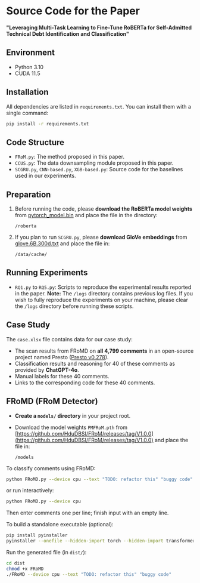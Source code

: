 # Source Code for the Paper

**"Leveraging Multi-Task Learning to Fine-Tune RoBERTa for Self-Admitted Technical Debt Identification and Classification"**

## Environment

* Python 3.10
* CUDA 11.5

## Installation

All dependencies are listed in `requirements.txt`.
You can install them with a single command:

```bash
pip install -r requirements.txt
```

## Code Structure

* `FRoM.py`: The method proposed in this paper.
* `CCUS.py`: The data downsampling module proposed in this paper.
* `SCGRU.py`, `CNN-based.py`, `XGB-based.py`: Source code for the baselines used in our experiments.

## Preparation

1. Before running the code, please **download the RoBERTa model weights** from
   [pytorch\_model.bin](https://huggingface.co/FacebookAI/roberta-base/blob/main/pytorch_model.bin)
   and place the file in the directory:

   ```
   /roberta
   ```

2. If you plan to run `SCGRU.py`, please **download GloVe embeddings** from
   [glove.6B.300d.txt](https://nlp.stanford.edu/data/glove.6B.zip)
   and place the file in:

   ```
   /data/cache/
   ```

## Running Experiments

* `RQ1.py` to `RQ5.py`: Scripts to reproduce the experimental results reported in the paper.
  **Note:** The `/logs` directory contains previous log files.
  If you wish to fully reproduce the experiments on your machine, please clear the `/logs` directory before running these scripts.

## Case Study

The `case.xlsx` file contains data for our case study:

* The scan results from FRoMD on **all 4,799 comments** in an open-source project named Presto
  ([Presto v0.278](https://github.com/prestodb/presto/tree/0.278)).
* Classification results and reasoning for 40 of these comments as provided by **ChatGPT-4o**.
* Manual labels for these 40 comments.
* Links to the corresponding code for these 40 comments.

## FRoMD (FRoM Detector)
* **Create a `models/` directory** in your project root.
* Download the model weights `PMFRoM.pth` from
  [https://github.com/HduDBSI/FRoM/releases/tag/V1.0.0](https://github.com/HduDBSI/FRoM/releases/tag/V1.0.0)
  and place the file in:

  ```
  /models
  ```
To classify comments using FRoMD:

```bash
python FRoMD.py --device cpu --text "TODO: refactor this" "buggy code"
```

or run interactively:

```bash
python FRoMD.py --device cpu
```

Then enter comments one per line; finish input with an empty line.

To build a standalone executable (optional):

```bash
pip install pyinstaller
pyinstaller --onefile --hidden-import torch --hidden-import transformers FRoMD.py
```

Run the generated file (in `dist/`):

```bash
cd dist
chmod +x FRoMD
./FRoMD --device cpu --text "TODO: refactor this" "buggy code"
```
